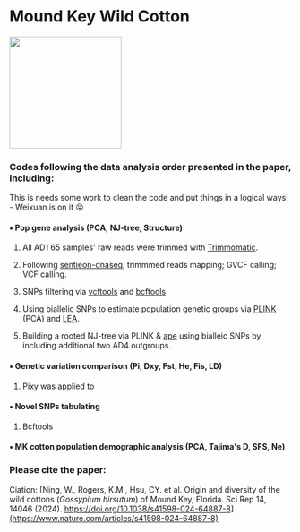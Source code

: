 # Mound Key Wild Cotton
<img src="https://github.com/Wendellab/MoundKeyCottons/blob/main/Supplymentary/IMG_3837.JPG" width="200" />

### Codes following the data analysis order presented in the paper, including:

This is needs some work to clean the code and put things in a logical ways! - Weixuan is on it   😝

####  ▪️ Pop gene analysis (PCA, NJ-tree, Structure)
1. All AD1 65 samples' raw reads were trimmed with [Trimmomatic](https://github.com/usadellab/Trimmomatic.git).

2. Following [sentieon-dnaseq](https://github.com/Sentieon/sentieon-dnaseq.git), trimmmed reads mapping; GVCF calling; VCF calling. 
  
3. SNPs filtering via [vcftools](https://vcftools.sourceforge.net/man_latest.html) and [bcftools](https://samtools.github.io/bcftools/bcftools.html). 

4. Using biallelic SNPs to estimate population genetic groups via [PLINK](https://www.cog-genomics.org/plink/) (PCA) and [LEA](https://bioconductor.org/packages/release/bioc/html/LEA.html).
   
5. Building a rooted NJ-tree via PLINK & [ape](https://cran.r-project.org/web/packages/ape/index.html) using bialleic SNPs by including additional two AD4 outgroups. 

####  ▪️ Genetic variation comparison (Pi, Dxy, Fst, He, Fis, LD)
1. [Pixy](https://github.com/ksamuk/pixy.git) was applied to 


####  ▪️ Novel SNPs tabulating
1. Bcftools

####  ▪️ MK cotton population demographic analysis (PCA, Tajima's D, SFS, Ne)


### Please cite the paper: 

Ciation: [Ning, W., Rogers, K.M., Hsu, CY. et al. Origin and diversity of the wild cottons (*Gossypium hirsutum*) of Mound Key, Florida. Sci Rep 14, 14046 (2024). https://doi.org/10.1038/s41598-024-64887-8](https://www.nature.com/articles/s41598-024-64887-8)

